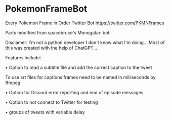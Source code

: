 # PokemonFrameBot
Every Pokemon Frame in Order Twitter Bot
https://twitter.com/PKMNFrames

Parts modified from spacebruce's Monogatari bot

Disclamer: I'm not a python developer I don't know what I'm doing... Most of this was created with the help of ChatGPT...

Features include:
  
  • Option to read a subtitle file and add the correct caption to the tweet
  
  To use srt files for captions frames need to be named in milliseconds by ffmpeg
  
  • Option for Discord error reporting and end of episode messages
  
  • Option to not connect to Twitter for testing
  
  • groups of tweets with variable delay
